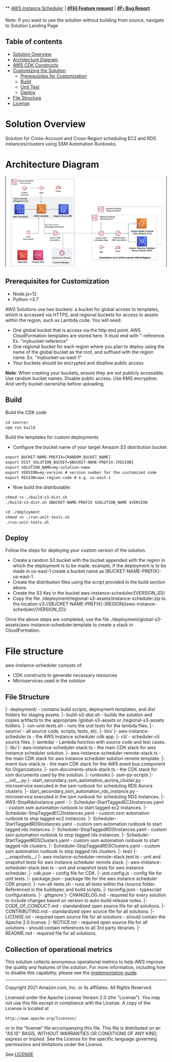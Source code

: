 ** [AWS Instance Scheduler](https://aws.amazon.com/solutions/implementations/instance-scheduler) | **[ðŸš§ Feature request](https://github.com/awslabs/aws-instance-scheduler/issues/new?assignees=&labels=feature-request%2C+enhancement&template=feature_request.md&title=)** | **[ðŸ› Bug Report](https://github.com/awslabs/aws-instance-scheduler/issues/new?assignees=&labels=bug%2C+triage&template=bug_report.md&title=)**

Note: If you want to use the solution without building from source, navigate to Solution Landing Page

## Table of contents

- [Solution Overview](#solution-overview)
- [Architecture Diagram](#architecture-diagram)
- [AWS CDK Constructs](#aws-solutions-constructs)
- [Customizing the Solution](#customizing-the-solution)
  - [Prerequisites for Customization](#prerequisites-for-customization)
  - [Build](#build)
  - [Unit Test](#unit-test)
  - [Deploy](#deploy)
- [File Structure](#file-structure)
- [License](#license)

<a name="solution-overview"></a>
# Solution Overview
Solution for Cross-Account and Cross-Region scheduling EC2 and RDS instances/clusters using SSM Automation Runbooks.

<a name="architecture-diagram"></a>
# Architecture Diagram
![Architecture Diagram](./source/architecture.png)

<a name="prerequisites-for-customization"></a>
## Prerequisites for Customization
* Node.js>12
* Python >3.7

<a name="build"></a>

AWS Solutions use two buckets: a bucket for global access to templates, which is accessed via HTTPS, and regional buckets for access to assets within the region, such as Lambda code. You will need:

- One global bucket that is access via the http end point. AWS CloudFormation templates are stored here. It must end with "-reference. Ex. "mybucket-reference"
- One regional bucket for each region where you plan to deploy using the name of the global bucket as the root, and suffixed with the region name. Ex. "mybucket-us-east-1"
- Your buckets should be encrypted and disallow public access

**Note**: When creating your buckets, ensure they are not publicly accessible. Use random bucket names. Disable public access. Use KMS encryption. And verify bucket ownership before uploading.

## Build
Build the CDK code
```
cd source/
npm run build
```
Build the templates for custom deployments
* Configure the bucket name of your target Amazon S3 distribution bucket
```
export BUCKET-NAME-PREFIX=[RANDOM_BUCKET_NAME] 
export DIST_SOLUTION_BUCKET=$BUCKET-NAME-PREFIX-[REGION]
export SOLUTION_NAME=my-solution-name
export VERSION=my-version # version number for the customized code
export REGION=aws-region-code # e.g. us-east-1
```


* Now build the distributable:
```
chmod +x ./build-s3-dist.sh
./build-s3-dist.sh $BUCKET-NAME-PREFIX $SOLUTION_NAME $VERSION
```
<a name="unit-test"></a>
```
cd ./deployment
chmod +x ./run-unit-tests.sh
./run-unit-tests.sh
```

<a name="deploy"></a>
## Deploy
Follow the steps for deploying your custom version of the solution.
* Create a random S3 bucket with the bucket appended with the region in which the deployment is to be made. example, if the deployment is to be made in us-east-1 create a bucket name as [BUCKET-NAME-PREFIX]-us-east-1.
* Create the distribution files using the script provided in the build section above.
* Create the S3 Key in the bucket aws-instance-scheduler/[VERSION_ID]/
* Copy the file ./deployment/regional-s3-assets/instance-scheduler.zip to the location s3://[BUCKET-NAME-PREFIX]-[REGION]/aws-instance-scheduler/[VERSION_ID]/

Once the above steps are completed, use the file ./deployment/global-s3-assets/aws-instance-scheduler.template to create a stack in CloudFormation.


<a name="file-structure"></a>
# File structure

aws-instance-scheduler consists of:

- CDK constructs to generate necessary resources
- Microservices used in the solution

## File Structure

<prev>
|- deployment/                - contains build scripts, deployment templates, and dist folders for staging assets.
  |- build-s3-dist.sh         - builds the solution and copies artifacts to the appropriate /global-s3-assets or /regional-s3-assets folders.
  |- run-unit-tests.sh         - runs the unit tests for the lambda files.
|- source/                    - all source code, scripts, tests, etc.
  |- bin/
    |- aws-instance-scheduler.ts - the AWS Instance scheduler cdk app.
  |- cli/                     - scheduler-cli source files.
  |- lambda/                  - Lambda function with source code and test cases.        
  |- lib/
    |- aws-instance-scheduler-stack.ts  - the main CDK stack for aws instance scheduler solution.
    |- aws-instance-scheduler-remote-stack.ts  - the main CDK stack for aws instance scheduler solution remote template.
    |- event-bus-stack.ts  - the main CDK stack for the AWS event bus component for Organizations.
    |- ssm-documents-stack-stack.ts  - the CDK stack for ssm documents used by the solution.
  |- runbooks
    |- ssm-py-scripts
      |- __init__.py
      |- start_secondary_ssm_automation_aurora_cluster.py - microservice executed in the ssm runbook for scheduling RDS Aurora clusters.
      |- start_secondary_ssm_automation_rds_instance.py -  microservice executed in the ssm runbook for scheduling RDS instances.
    |- AWS-StopRdsInstance.yaml - 
    |- Scheduler-StartTaggedEC2Instances.yaml - custom ssm automation runbook to start tagged ec2 instances.
    |- Scheduler-StopTaggedEC2Instances.yaml - custom ssm automation runbook to stop tagged ec2 instances.
    |- Scheduler-StartTaggedRDSInstances.yaml - custom ssm automation runbook to start tagged rds instances.
    |- Scheduler-StopTaggedRDSInstances.yaml - custom ssm automation runbook to stop tagged rds instances.
    |- Scheduler-StartTaggedRDSClusters.yaml - custom ssm automation runbook to start tagged rds clusters.
    |- Scheduler-StopTaggedRDSClusters.yaml - custom ssm automation runbook to stop tagged rds clusters.
  |- test/
    |- __snapshots__/
    |- aws-instance-scheduler-remote-stack.test.ts   - unit and snapshot tests for aws instance scheduler remote stack.
    |- aws-instance-scheduler-stack.test.ts   - unit and snapshot tests for aws instance scheduler.
  |- cdk.json                 - config file for CDK.
  |- jest.config.js           - config file for unit tests.
  |- package.json             - package file for the aws instance scheduler CDK project.
  |- run-all-tests.sh         - runs all tests within the /source folder. Referenced in the buildspec and build scripts.
  |- tsconfig.json            - typescript configurations.
|- .gitignore
|- CHANGELOG.md               - required for every solution to include changes based on version to auto-build release notes.
|- CODE_OF_CONDUCT.md         - standardized open source file for all solutions.
|- CONTRIBUTING.md            - standardized open source file for all solutions.
|- LICENSE.txt                - required open source file for all solutions - should contain the Apache 2.0 license.
|- NOTICE.txt                 - required open source file for all solutions - should contain references to all 3rd party libraries.
|- README.md                  - required file for all solutions.

</pre>

## Collection of operational metrics
This solution collects anonymous operational metrics to help AWS improve the quality and features of the solution. For more information, including how to disable this capability, please see the [implementation guide](https://docs.aws.amazon.com/solutions/latest/instance-scheduler/collection-of-operational-metrics.html).

<a name="license"></a>
***

Copyright 2021 Amazon.com, Inc. or its affiliates. All Rights Reserved.

Licensed under the Apache License Version 2.0 (the "License"). You may not use this file except in compliance with the License. A copy of the License is located at

    http://www.apache.org/licenses/

or in the "license" file accompanying this file. This file is distributed on an "AS IS" BASIS, WITHOUT WARRANTIES OR CONDITIONS OF ANY KIND, express or implied. See the License for the specific language governing permissions and limitations under the License.

See [LICENSE](https://github.com/awslabs/aws-instance-scheduler/blob/master/LICENSE.txt)